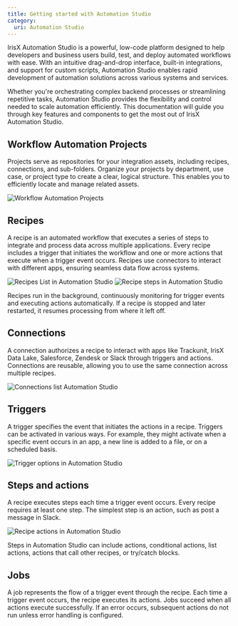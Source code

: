 ```yaml
---
title: Getting started with Automation Studio
category:
  uri: Automation Studio
---
```


IrisX Automation Studio is a powerful, low-code platform designed to help developers and business users build, test, and deploy automated workflows with ease. With an intuitive drag-and-drop interface, built-in integrations, and support for custom scripts, Automation Studio enables rapid development of automation solutions across various systems and services.

Whether you're orchestrating complex backend processes or streamlining repetitive tasks, Automation Studio provides the flexibility and control needed to scale automation efficiently. This documentation will guide you through key features and components to get the most out of IrisX Automation Studio.

## Workflow Automation Projects
Projects serve as repositories for your integration assets, including recipes, connections, and sub-folders. Organize your projects by department, use case, or project type to create a clear, logical structure. This enables you to efficiently locate and manage related assets.

![Workflow Automation Projects](https://cdn.statically.io/gh/trackunit/developer-hub/master/guides/automation-studio/workflow-automation-projects.png)

## Recipes
A recipe is an automated workflow that executes a series of steps to integrate and process data across multiple applications. Every recipe includes a trigger that initiates the workflow and one or more actions that execute when a trigger event occurs. Recipes use connectors to interact with different apps, ensuring seamless data flow across systems.

![Recipes List in Automation Studio](https://cdn.statically.io/gh/trackunit/developer-hub/master/guides/automation-studio/recipes-list.png)
![Recipe steps in Automation Studio](https://cdn.statically.io/gh/trackunit/developer-hub/master/guides/automation-studio/recipe-steps.png)

Recipes run in the background, continuously monitoring for trigger events and executing actions automatically. If a recipe is stopped and later restarted, it resumes processing from where it left off.

## Connections
A connection authorizes a recipe to interact with apps like Trackunit, IrisX Data Lake, Salesforce, Zendesk or Slack through triggers and actions. Connections are reusable, allowing you to use the same connection across multiple recipes.

![Connections list Automation Studio](https://cdn.statically.io/gh/trackunit/developer-hub/master/guides/automation-studio/connections-list.png)

## Triggers
A trigger specifies the event that initiates the actions in a recipe. Triggers can be activated in various ways. For example, they might activate when a specific event occurs in an app, a new line is added to a file, or on a scheduled basis.

![Trigger options in Automation Studio](https://cdn.statically.io/gh/trackunit/developer-hub/master/guides/automation-studio/triggers.png)

## Steps and actions
A recipe executes steps each time a trigger event occurs. Every recipe requires at least one step. The simplest step is an action, such as post a message in Slack.

![Recipe actions in Automation Studio](https://cdn.statically.io/gh/trackunit/developer-hub/master/guides/automation-studio/recipe-actions.png)

Steps in Automation Studio can include actions, conditional actions, list actions, actions that call other recipes, or try/catch blocks.

## Jobs
A job represents the flow of a trigger event through the recipe. Each time a trigger event occurs, the recipe executes its actions. Jobs succeed when all actions execute successfully. If an error occurs, subsequent actions do not run unless error handling is configured.
